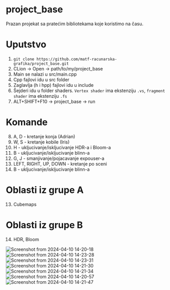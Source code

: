 # project_base
Prazan projekat sa pratećim bibliotekama koje koristimo na času. 

# Uputstvo
1. `git clone https://github.com/matf-racunarska-grafika/project_base.git`
2. CLion -> Open -> path/to/my/project_base
3. Main se nalazi u src/main.cpp
4. Cpp fajlovi idu u src folder
5. Zaglavlja (h i hpp) fajlovi idu u include
6. Šejderi idu u folder shaders. `Vertex shader` ima ekstenziju `.vs`, `fragment shader` ima ekstenziju `.fs`
7. ALT+SHIFT+F10 -> project_base -> run

# Komande 
8. A, D - kretanje konja (Adrian)
9. W, S - kretanje kobile (Iris)
9. H - ukljucivanje/iskljucivanje HDR-a i Bloom-a
10. B - ukljucivanje/iskljucivanje blinn-a
10. G, J - smanjivanje/pojacavanje expouser-a
11. LEFT, RIGHT, UP, DOWN - kretanje po sceni
12. B - ukljucivanje/iskljucivanje blinn-a

# Oblasti iz grupe A
13. Cubemaps

# Oblasti iz grupe B
14. HDR, Bloom


![Screenshot from 2024-04-10 14-20-18](https://github.com/martinairicaninn/projekat-grafika/assets/165202526/c8788774-8bbc-482d-8eb7-181f0ce48438)
![Screenshot from 2024-04-10 14-23-28](https://github.com/martinairicaninn/projekat-grafika/assets/165202526/b7edeb17-5899-4ee4-917a-82dcd6b67477)
![Screenshot from 2024-04-10 14-23-31](https://github.com/martinairicaninn/projekat-grafika/assets/165202526/c59eaf39-da57-4eb5-a513-2309ba6545d3)
![Screenshot from 2024-04-10 14-21-30](https://github.com/martinairicaninn/projekat-grafika/assets/165202526/11a294cc-7067-4ea8-afe8-e50af866e437)
![Screenshot from 2024-04-10 14-21-34](https://github.com/martinairicaninn/projekat-grafika/assets/165202526/53dd418e-ec08-4ca3-9338-b9109ff8fb9d)
![Screenshot from 2024-04-10 14-20-57](https://github.com/martinairicaninn/projekat-grafika/assets/165202526/562c8670-b7de-4177-8ced-d2f5dea5dab2)
![Screenshot from 2024-04-10 14-21-47](https://github.com/martinairicaninn/projekat-grafika/assets/165202526/6f64fa46-0107-409a-93aa-b48ad4619fc8)
